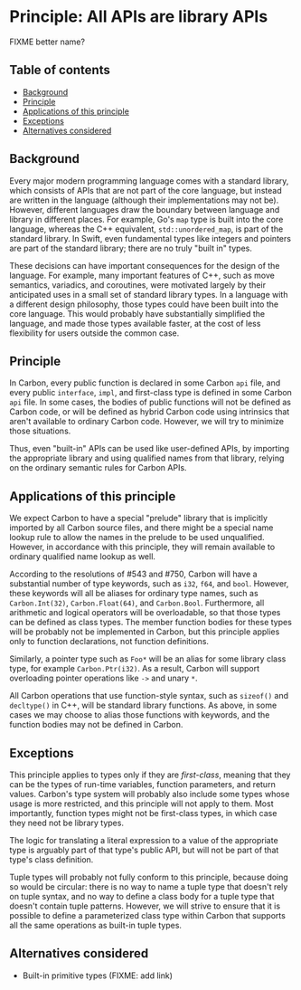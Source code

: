 # Principle: All APIs are library APIs

FIXME better name?

<!--
Part of the Carbon Language project, under the Apache License v2.0 with LLVM
Exceptions. See /LICENSE for license information.
SPDX-License-Identifier: Apache-2.0 WITH LLVM-exception
-->

<!-- toc -->

## Table of contents

-   [Background](#background)
-   [Principle](#principle)
-   [Applications of this principle](#applications-of-this-principle)
-   [Exceptions](#exceptions)
-   [Alternatives considered](#alternatives-considered)

<!-- tocstop -->

## Background

Every major modern programming language comes with a standard library, which
consists of APIs that are not part of the core language, but instead are written
in the language (although their implementations may not be). However, different
languages draw the boundary between language and library in different places.
For example, Go's `map` type is built into the core language, whereas the C++
equivalent, `std::unordered_map`, is part of the standard library. In Swift,
even fundamental types like integers and pointers are part of the standard
library; there are no truly "built in" types.

These decisions can have important consequences for the design of the language.
For example, many important features of C++, such as move semantics, variadics,
and coroutines, were motivated largely by their anticipated uses in a small set
of standard library types. In a language with a different design philosophy,
those types could have been built into the core language. This would probably
have substantially simplified the language, and made those types available
faster, at the cost of less flexibility for users outside the common case.

## Principle

In Carbon, every public function is declared in some Carbon `api` file, and
every public `interface`, `impl`, and first-class type is defined in some Carbon
`api` file. In some cases, the bodies of public functions will not be defined as
Carbon code, or will be defined as hybrid Carbon code using intrinsics that
aren't available to ordinary Carbon code. However, we will try to minimize those
situations.

Thus, even "built-in" APIs can be used like user-defined APIs, by importing the
appropriate library and using qualified names from that library, relying on the
ordinary semantic rules for Carbon APIs.

## Applications of this principle

We expect Carbon to have a special "prelude" library that is implicitly imported
by all Carbon source files, and there might be a special name lookup rule to
allow the names in the prelude to be used unqualified. However, in accordance
with this principle, they will remain available to ordinary qualified name
lookup as well.

According to the resolutions of #543 and #750, Carbon will have a substantial
number of type keywords, such as `i32`, `f64`, and `bool`. However, these
keywords will all be aliases for ordinary type names, such as `Carbon.Int(32)`,
`Carbon.Float(64)`, and `Carbon.Bool`. Furthermore, all arithmetic and logical
operators will be overloadable, so that those types can be defined as class
types. The member function bodies for these types will be probably not be
implemented in Carbon, but this principle applies only to function declarations,
not function definitions.

Similarly, a pointer type such as `Foo*` will be an alias for some library class
type, for example `Carbon.Ptr(i32)`. As a result, Carbon will support
overloading pointer operations like `->` and unary `*`.

All Carbon operations that use function-style syntax, such as `sizeof()` and
`decltype()` in C++, will be standard library functions. As above, in some cases
we may choose to alias those functions with keywords, and the function bodies
may not be defined in Carbon.

## Exceptions

This principle applies to types only if they are _first-class_, meaning that
they can be the types of run-time variables, function parameters, and return
values. Carbon's type system will probably also include some types whose usage
is more restricted, and this principle will not apply to them. Most importantly,
function types might not be first-class types, in which case they need not be
library types.

The logic for translating a literal expression to a value of the appropriate
type is arguably part of that type's public API, but will not be part of that
type's class definition.

Tuple types will probably not fully conform to this principle, because doing so
would be circular: there is no way to name a tuple type that doesn't rely on
tuple syntax, and no way to define a class body for a tuple type that doesn't
contain tuple patterns. However, we will strive to ensure that it is possible to
define a parameterized class type within Carbon that supports all the same
operations as built-in tuple types.

## Alternatives considered

-   Built-in primitive types (FIXME: add link)
